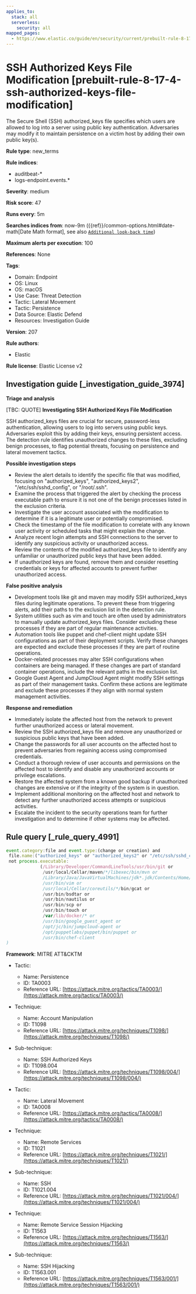 ```yaml
---
applies_to:
  stack: all
  serverless:
    security: all
mapped_pages:
  - https://www.elastic.co/guide/en/security/current/prebuilt-rule-8-17-4-ssh-authorized-keys-file-modification.html
---
```


# SSH Authorized Keys File Modification [prebuilt-rule-8-17-4-ssh-authorized-keys-file-modification]

The Secure Shell (SSH) authorized_keys file specifies which users are allowed to log into a server using public key authentication. Adversaries may modify it to maintain persistence on a victim host by adding their own public key(s).

**Rule type**: new_terms

**Rule indices**:

* auditbeat-*
* logs-endpoint.events.*

**Severity**: medium

**Risk score**: 47

**Runs every**: 5m

**Searches indices from**: now-9m ({{ref}}/common-options.html#date-math[Date Math format], see also [`Additional look-back time`](docs-content://solutions/security/detect-and-alert/create-detection-rule.md#rule-schedule))

**Maximum alerts per execution**: 100

**References**: None

**Tags**:

* Domain: Endpoint
* OS: Linux
* OS: macOS
* Use Case: Threat Detection
* Tactic: Lateral Movement
* Tactic: Persistence
* Data Source: Elastic Defend
* Resources: Investigation Guide

**Version**: 207

**Rule authors**:

* Elastic

**Rule license**: Elastic License v2

## Investigation guide [_investigation_guide_3974]

**Triage and analysis**

[TBC: QUOTE]
**Investigating SSH Authorized Keys File Modification**

SSH authorized_keys files are crucial for secure, password-less authentication, allowing users to log into servers using public keys. Adversaries exploit this by adding their keys, ensuring persistent access. The detection rule identifies unauthorized changes to these files, excluding benign processes, to flag potential threats, focusing on persistence and lateral movement tactics.

**Possible investigation steps**

* Review the alert details to identify the specific file that was modified, focusing on "authorized_keys", "authorized_keys2", "/etc/ssh/sshd_config", or "/root/.ssh".
* Examine the process that triggered the alert by checking the process executable path to ensure it is not one of the benign processes listed in the exclusion criteria.
* Investigate the user account associated with the modification to determine if it is a legitimate user or potentially compromised.
* Check the timestamp of the file modification to correlate with any known user activity or scheduled tasks that might explain the change.
* Analyze recent login attempts and SSH connections to the server to identify any suspicious activity or unauthorized access.
* Review the contents of the modified authorized_keys file to identify any unfamiliar or unauthorized public keys that have been added.
* If unauthorized keys are found, remove them and consider resetting credentials or keys for affected accounts to prevent further unauthorized access.

**False positive analysis**

* Development tools like git and maven may modify SSH authorized_keys files during legitimate operations. To prevent these from triggering alerts, add their paths to the exclusion list in the detection rule.
* System utilities such as vim and touch are often used by administrators to manually update authorized_keys files. Consider excluding these processes if they are part of regular maintenance activities.
* Automation tools like puppet and chef-client might update SSH configurations as part of their deployment scripts. Verify these changes are expected and exclude these processes if they are part of routine operations.
* Docker-related processes may alter SSH configurations when containers are being managed. If these changes are part of standard container operations, include the relevant paths in the exclusion list.
* Google Guest Agent and JumpCloud Agent might modify SSH settings as part of their management tasks. Confirm these actions are legitimate and exclude these processes if they align with normal system management activities.

**Response and remediation**

* Immediately isolate the affected host from the network to prevent further unauthorized access or lateral movement.
* Review the SSH authorized_keys file and remove any unauthorized or suspicious public keys that have been added.
* Change the passwords for all user accounts on the affected host to prevent adversaries from regaining access using compromised credentials.
* Conduct a thorough review of user accounts and permissions on the affected host to identify and disable any unauthorized accounts or privilege escalations.
* Restore the affected system from a known good backup if unauthorized changes are extensive or if the integrity of the system is in question.
* Implement additional monitoring on the affected host and network to detect any further unauthorized access attempts or suspicious activities.
* Escalate the incident to the security operations team for further investigation and to determine if other systems may be affected.


## Rule query [_rule_query_4991]

```js
event.category:file and event.type:(change or creation) and
 file.name:("authorized_keys" or "authorized_keys2" or "/etc/ssh/sshd_config" or "/root/.ssh") and
 not process.executable:
             (/Library/Developer/CommandLineTools/usr/bin/git or
              /usr/local/Cellar/maven/*/libexec/bin/mvn or
              /Library/Java/JavaVirtualMachines/jdk*.jdk/Contents/Home/bin/java or
              /usr/bin/vim or
              /usr/local/Cellar/coreutils/*/bin/gcat or
              /usr/bin/bsdtar or
              /usr/bin/nautilus or
              /usr/bin/scp or
              /usr/bin/touch or
              /var/lib/docker/* or
              /usr/bin/google_guest_agent or
              /opt/jc/bin/jumpcloud-agent or
              /opt/puppetlabs/puppet/bin/puppet or
              /usr/bin/chef-client
)
```

**Framework**: MITRE ATT&CKTM

* Tactic:

    * Name: Persistence
    * ID: TA0003
    * Reference URL: [https://attack.mitre.org/tactics/TA0003/](https://attack.mitre.org/tactics/TA0003/)

* Technique:

    * Name: Account Manipulation
    * ID: T1098
    * Reference URL: [https://attack.mitre.org/techniques/T1098/](https://attack.mitre.org/techniques/T1098/)

* Sub-technique:

    * Name: SSH Authorized Keys
    * ID: T1098.004
    * Reference URL: [https://attack.mitre.org/techniques/T1098/004/](https://attack.mitre.org/techniques/T1098/004/)

* Tactic:

    * Name: Lateral Movement
    * ID: TA0008
    * Reference URL: [https://attack.mitre.org/tactics/TA0008/](https://attack.mitre.org/tactics/TA0008/)

* Technique:

    * Name: Remote Services
    * ID: T1021
    * Reference URL: [https://attack.mitre.org/techniques/T1021/](https://attack.mitre.org/techniques/T1021/)

* Sub-technique:

    * Name: SSH
    * ID: T1021.004
    * Reference URL: [https://attack.mitre.org/techniques/T1021/004/](https://attack.mitre.org/techniques/T1021/004/)

* Technique:

    * Name: Remote Service Session Hijacking
    * ID: T1563
    * Reference URL: [https://attack.mitre.org/techniques/T1563/](https://attack.mitre.org/techniques/T1563/)

* Sub-technique:

    * Name: SSH Hijacking
    * ID: T1563.001
    * Reference URL: [https://attack.mitre.org/techniques/T1563/001/](https://attack.mitre.org/techniques/T1563/001/)



